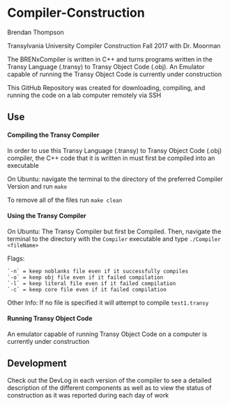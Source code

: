 # Compiler-Construction

Brendan Thompson

Transylvania University	Compiler Construction Fall 2017 with Dr. Moorman

The BRENxCompiler is written in C++ and turns programs written in the Transy Language (.transy) to Transy Object Code (.obj). An Emulator capable of running the Transy Object Code is currently under construction

This GitHub Repository was created for downloading, compiling, and running the code on a lab computer remotely via SSH

## Use

#### Compiling the Transy Compiler

In order to use this Transy Language (.transy) to Transy Object Code (.obj) compiler, the C++ code that it is written in must first be compiled into an executable

On Ubuntu: navigate the terminal to the directory of the preferred Compiler Version and run `make`

To remove all of the files run `make clean`

#### Using the Transy Compiler

On Ubuntu: The Transy Compiler but first be Compiled. Then, navigate the terminal to the directory with the `Compiler` executable and type `./Compiler <fileName>`

Flags:

	`-n` = keep noblanks file even if it successfully compiles
	`-o` = keep obj file even if it failed compilation
	`-l` = keep literal file even if it failed compilation
	`-c` = keep core file even if it failed compilation

Other Info:
	If no file is specified it will attempt to compile `test1.transy`

#### Running Transy Object Code

An emulator capable of running Transy Object Code on a computer is currently under construction

## Development

Check out the DevLog in each version of the compiler to see a detailed description of the different components as well as to view the status of construction as it was reported during each day of work
